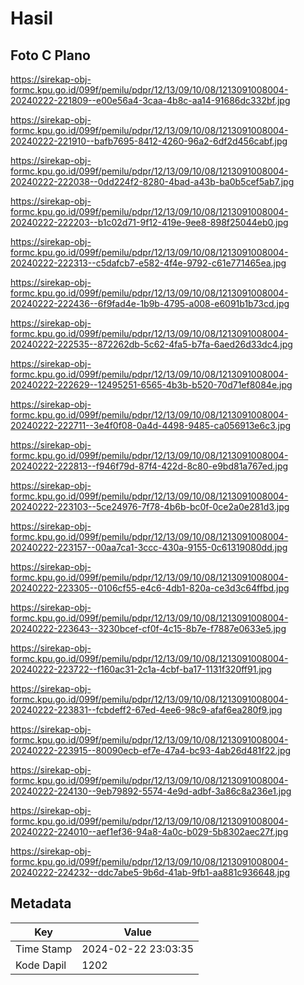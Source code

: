 # Hasil

## Foto C Plano

https://sirekap-obj-formc.kpu.go.id/099f/pemilu/pdpr/12/13/09/10/08/1213091008004-20240222-221809--e00e56a4-3caa-4b8c-aa14-91686dc332bf.jpg

https://sirekap-obj-formc.kpu.go.id/099f/pemilu/pdpr/12/13/09/10/08/1213091008004-20240222-221910--bafb7695-8412-4260-96a2-6df2d456cabf.jpg

https://sirekap-obj-formc.kpu.go.id/099f/pemilu/pdpr/12/13/09/10/08/1213091008004-20240222-222038--0dd224f2-8280-4bad-a43b-ba0b5cef5ab7.jpg

https://sirekap-obj-formc.kpu.go.id/099f/pemilu/pdpr/12/13/09/10/08/1213091008004-20240222-222203--b1c02d71-9f12-419e-9ee8-898f25044eb0.jpg

https://sirekap-obj-formc.kpu.go.id/099f/pemilu/pdpr/12/13/09/10/08/1213091008004-20240222-222313--c5dafcb7-e582-4f4e-9792-c61e771465ea.jpg

https://sirekap-obj-formc.kpu.go.id/099f/pemilu/pdpr/12/13/09/10/08/1213091008004-20240222-222436--6f9fad4e-1b9b-4795-a008-e6091b1b73cd.jpg

https://sirekap-obj-formc.kpu.go.id/099f/pemilu/pdpr/12/13/09/10/08/1213091008004-20240222-222535--872262db-5c62-4fa5-b7fa-6aed26d33dc4.jpg

https://sirekap-obj-formc.kpu.go.id/099f/pemilu/pdpr/12/13/09/10/08/1213091008004-20240222-222629--12495251-6565-4b3b-b520-70d71ef8084e.jpg

https://sirekap-obj-formc.kpu.go.id/099f/pemilu/pdpr/12/13/09/10/08/1213091008004-20240222-222711--3e4f0f08-0a4d-4498-9485-ca056913e6c3.jpg

https://sirekap-obj-formc.kpu.go.id/099f/pemilu/pdpr/12/13/09/10/08/1213091008004-20240222-222813--f946f79d-87f4-422d-8c80-e9bd81a767ed.jpg

https://sirekap-obj-formc.kpu.go.id/099f/pemilu/pdpr/12/13/09/10/08/1213091008004-20240222-223103--5ce24976-7f78-4b6b-bc0f-0ce2a0e281d3.jpg

https://sirekap-obj-formc.kpu.go.id/099f/pemilu/pdpr/12/13/09/10/08/1213091008004-20240222-223157--00aa7ca1-3ccc-430a-9155-0c61319080dd.jpg

https://sirekap-obj-formc.kpu.go.id/099f/pemilu/pdpr/12/13/09/10/08/1213091008004-20240222-223305--0106cf55-e4c6-4db1-820a-ce3d3c64ffbd.jpg

https://sirekap-obj-formc.kpu.go.id/099f/pemilu/pdpr/12/13/09/10/08/1213091008004-20240222-223643--3230bcef-cf0f-4c15-8b7e-f7887e0633e5.jpg

https://sirekap-obj-formc.kpu.go.id/099f/pemilu/pdpr/12/13/09/10/08/1213091008004-20240222-223722--f160ac31-2c1a-4cbf-ba17-1131f320ff91.jpg

https://sirekap-obj-formc.kpu.go.id/099f/pemilu/pdpr/12/13/09/10/08/1213091008004-20240222-223831--fcbdeff2-67ed-4ee6-98c9-afaf6ea280f9.jpg

https://sirekap-obj-formc.kpu.go.id/099f/pemilu/pdpr/12/13/09/10/08/1213091008004-20240222-223915--80090ecb-ef7e-47a4-bc93-4ab26d481f22.jpg

https://sirekap-obj-formc.kpu.go.id/099f/pemilu/pdpr/12/13/09/10/08/1213091008004-20240222-224130--9eb79892-5574-4e9d-adbf-3a86c8a236e1.jpg

https://sirekap-obj-formc.kpu.go.id/099f/pemilu/pdpr/12/13/09/10/08/1213091008004-20240222-224010--aef1ef36-94a8-4a0c-b029-5b8302aec27f.jpg

https://sirekap-obj-formc.kpu.go.id/099f/pemilu/pdpr/12/13/09/10/08/1213091008004-20240222-224232--ddc7abe5-9b6d-41ab-9fb1-aa881c936648.jpg


## Metadata

| Key        | Value               |
| ---------- | ------------------- |
| Time Stamp | 2024-02-22 23:03:35 |
| Kode Dapil | 1202                |



